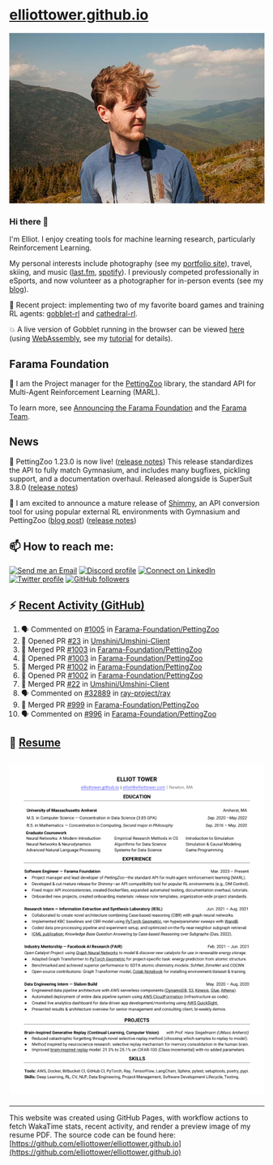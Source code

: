 # [elliottower.github.io](https://github.com/elliottower/elliottower.github.io)

[![A wild Elliot on Mt Washington](https://raw.githubusercontent.com/elliottower/elliottower.github.io/main/src/jpg/DSCF7539-600px.jpg?raw=true)](https://raw.githubusercontent.com/elliottower/elliottower.github.io/main/src/jpg/DSCF7539.jpg?raw=true)

### Hi there 👋

I'm Elliot. I enjoy creating tools for machine learning research, particularly Reinforcement Learning.

My personal interests include photography (see my [portfolio site](https://www.elliottower.com/)), travel, skiing, and music ([last.fm](https://www.last.fm/user/ajsdlfkwer), [spotify](https://open.spotify.com/user/12132818380)). I previously competed professionally in eSports, and now volunteer as a photographer for in-person events (see my [blog](https://www.elliottower.com/stories/?category=events)).

🤖 Recent project: implementing two of my favorite board games and training RL agents: [gobblet-rl](https://github.com/elliottower/gobblet-rl) and [cathedral-rl](https://github.com/elliottower/cathedral-rl). 

💥 A live version of Gobblet running in the browser can be viewed [here](https://elliottower.github.io/gobblet-rl/) (using [WebAssembly](https://webassembly.org/), see my [tutorial](https://github.com/elliottower/gobblet-rl/blob/main/tutorials/WebAssembly/web_assembly.md) for details).

## Farama Foundation

🚀 I am the Project manager for the [PettingZoo](https://github.com/Farama-Foundation/PettingZoo) library, the standard API for Multi-Agent Reinforcement Learning (MARL). 

To learn more, see [Announcing the Farama Foundation](https://farama.org/Announcing-The-Farama-Foundation) and the [Farama Team](https://farama.org/team).

## News

🎉 PettingZoo 1.23.0 is now live! ([release notes](https://github.com/Farama-Foundation/PettingZoo/releases/tag/1.23.0)) This release standardizes the API to fully match Gymnasium, and includes many bugfixes, pickling support, and a documentation overhaul. Released alongside is SuperSuit 3.8.0 ([release notes](https://github.com/Farama-Foundation/SuperSuit/releases/tag/3.8.0)) 

<!-- ![GitHub Release Date](https://img.shields.io/github/release-date/Farama-Foundation/PettingZoo) -->

🎉 I am excited to announce a mature release of [Shimmy](https://github.com/Farama-Foundation/Shimmy), an API conversion tool for using popular external RL environments with Gymnasium and PettingZoo ([blog post](https://farama.org/Announcing-Shimmy)) ([release notes](https://github.com/Farama-Foundation/Shimmy/releases/tag/v1.0.0)) 

## 📫 How to reach me:

 [![Send me an Email](https://img.shields.io/badge/email-elliot%40elliottower.com-blue)](mailto:elliot@elliottower.com)
 [![Discord profile](https://img.shields.io/badge/Discord-7289DA?style=flat&logo=discord&logoColor=white)](https://discord.com/users/83091537923145728)
 [![Connect on LinkedIn](https://img.shields.io/badge/--linkedin?label=LinkedIn&logo=LinkedIn&style=social)](https://www.linkedin.com/in/elliot-tower)
 [![Twitter profile](https://img.shields.io/twitter/follow/elliottower?style=social)](https://twitter.com/ElliotTower/)
 [![GitHub followers](https://img.shields.io/github/followers/elliottower?style=social)](https://github.com/elliottower/)

## ⚡ [Recent Activity (GitHub)](https://github.com/elliottower)

<!--START_SECTION:activity-->
1. 🗣 Commented on [#1005](https://github.com/Farama-Foundation/PettingZoo/issues/1005) in [Farama-Foundation/PettingZoo](https://github.com/Farama-Foundation/PettingZoo)
2. 💪 Opened PR [#23](https://github.com/Umshini/Umshini-Client/pull/23) in [Umshini/Umshini-Client](https://github.com/Umshini/Umshini-Client)
3. 🎉 Merged PR [#1003](https://github.com/Farama-Foundation/PettingZoo/pull/1003) in [Farama-Foundation/PettingZoo](https://github.com/Farama-Foundation/PettingZoo)
4. 💪 Opened PR [#1003](https://github.com/Farama-Foundation/PettingZoo/pull/1003) in [Farama-Foundation/PettingZoo](https://github.com/Farama-Foundation/PettingZoo)
5. 🎉 Merged PR [#1002](https://github.com/Farama-Foundation/PettingZoo/pull/1002) in [Farama-Foundation/PettingZoo](https://github.com/Farama-Foundation/PettingZoo)
6. 💪 Opened PR [#1002](https://github.com/Farama-Foundation/PettingZoo/pull/1002) in [Farama-Foundation/PettingZoo](https://github.com/Farama-Foundation/PettingZoo)
7. 🎉 Merged PR [#22](https://github.com/Umshini/Umshini-Client/pull/22) in [Umshini/Umshini-Client](https://github.com/Umshini/Umshini-Client)
8. 🗣 Commented on [#32889](https://github.com/ray-project/ray/issues/32889) in [ray-project/ray](https://github.com/ray-project/ray)
9. 🎉 Merged PR [#999](https://github.com/Farama-Foundation/PettingZoo/pull/999) in [Farama-Foundation/PettingZoo](https://github.com/Farama-Foundation/PettingZoo)
10. 🗣 Commented on [#996](https://github.com/Farama-Foundation/PettingZoo/issues/996) in [Farama-Foundation/PettingZoo](https://github.com/Farama-Foundation/PettingZoo)
<!--END_SECTION:activity-->

## 📄 [Resume](https://elliottower.github.io/src/pdf/resume.pdf)

<!-- PDF-TO-MARKDOWN:START -->
![Page 1](src/png/page1.png "Page 1")
---
<!-- PDF-TO-MARKDOWN:END -->

----

This website was created using GitHub Pages, with workflow actions to fetch WakaTime stats, recent activity, and render a preview image of my resume PDF. The source code can be found here: [https://github.com/elliottower/elliottower.github.io](https://github.com/elliottower/elliottower.github.io)
